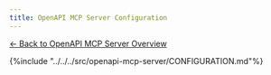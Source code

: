 ```yaml
---
title: OpenAPI MCP Server Configuration
---
```


[← Back to OpenAPI MCP Server Overview](../openapi-mcp-server.md)

{%include "../../../src/openapi-mcp-server/CONFIGURATION.md"%}
